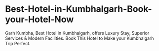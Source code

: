 # Best-Hotel-in-Kumbhalgarh-Book-your-Hotel-Now
Garh Kumbha, Best Hotel in Kumbhalgarh, offers Luxury Stay, Superior Services &amp; Modern Facilities. Book This Hotel to Make your Kumbhalgarh Trip Perfect.
